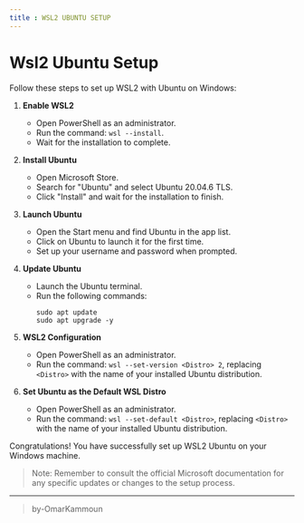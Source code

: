 ```yaml
---
title : WSL2 UBUNTU SETUP 
---
```

#  Wsl2 Ubuntu Setup

Follow these steps to set up WSL2 with Ubuntu on Windows:

1. **Enable WSL2**
   - Open PowerShell as an administrator.
   - Run the command: `wsl --install`.
   - Wait for the installation to complete.

2. **Install Ubuntu**
   - Open Microsoft Store.
   - Search for "Ubuntu" and select Ubuntu 20.04.6 TLS.
   - Click "Install" and wait for the installation to finish.

3. **Launch Ubuntu**
   - Open the Start menu and find Ubuntu in the app list.
   - Click on Ubuntu to launch it for the first time.
   - Set up your username and password when prompted.

4. **Update Ubuntu**
   - Launch the Ubuntu terminal.
   - Run the following commands:
     ```
     sudo apt update
     sudo apt upgrade -y
     ```

5. **WSL2 Configuration**
   - Open PowerShell as an administrator.
   - Run the command: `wsl --set-version <Distro> 2`, replacing `<Distro>` with the name of your installed Ubuntu distribution.

6. **Set Ubuntu as the Default WSL Distro**
   - Open PowerShell as an administrator.
   - Run the command: `wsl --set-default <Distro>`, replacing `<Distro>` with the name of your installed Ubuntu distribution.

Congratulations! You have successfully set up WSL2 Ubuntu on your Windows machine.

> Note: Remember to consult the official Microsoft documentation for any specific updates or changes to the setup process.
------------------------------------------------------------
> by-OmarKammoun
